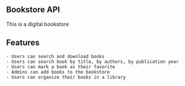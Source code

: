 ## Bookstore API 

This is a digital bookstore 

## Features 

    - Users can search and download books 
    - Users can search book by title, by authors, by publication year 
    - Users can mark a book as their favorite
    - Admins can add books to the bookstore 
    - Users can organize their books in a library